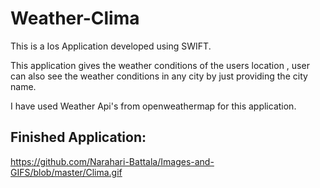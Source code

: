 # Weather-Clima

This is a Ios Application developed using SWIFT.

This application gives the weather conditions of the users location , user can also see the weather conditions in any city by just providing the city name.

I have used Weather Api's from openweathermap for this application.

## Finished Application:

https://github.com/Narahari-Battala/Images-and-GIFS/blob/master/Clima.gif

